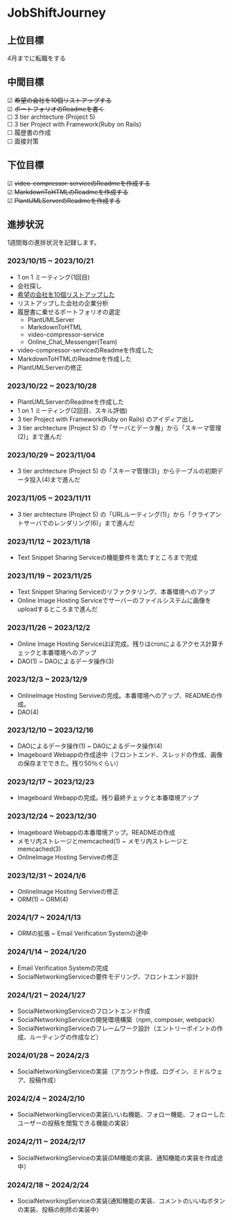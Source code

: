 # JobShiftJourney

## 上位目標
4月までに転職をする  

## 中間目標
☑ ~~希望の会社を10個リストアップする~~  
☑ ~~ポートフォリオのReadmeを書く~~  
☐ 3 tier archtecture (Project 5)  
☐ 3 tier Project with Framework(Ruby on Rails)  
☐ 履歴書の作成  
☐ 面接対策


## 下位目標
☑ ~~video-compressor-serviceのReadmeを作成する~~  
☑ ~~MarkdownToHTMLのReadmeを作成する~~   
☑ ~~PlantUMLServerのReadmeを作成する~~　

## 進捗状況
1週間毎の進捗状況を記録します。  

### 2023/10/15 ~ 2023/10/21
- 1 on 1 ミーティング(1回目)
- 会社探し
- [希望の会社を10個リストアップした](https://github.com/AkinoJoey/JobShiftJourney/blob/main/TopPicks_Companies.md)
- リストアップした会社の企業分析
- 履歴書に乗せるポートフォリオの選定
  - PlantUMLServer
  - MarkdownToHTML
  - video-compressor-service
  - Online_Chat_Messenger(Team)
- video-compressor-serviceのReadmeを作成した
- MarkdownToHTMLのReadmeを作成した
- PlantUMLServerの修正

### 2023/10/22 ~ 2023/10/28
- PlantUMLServerのReadmeを作成した
- 1 on 1 ミーティング(2回目、スキル評価)
- 3 tier Project with Framework(Ruby on Rails) のアイディア出し
- 3 tier archtecture (Project 5)  の「サーバとデータ層」から「スキーマ管理(2)」まで進んだ

### 2023/10/29 ~ 2023/11/04
- 3 tier archtecture (Project 5)  の「スキーマ管理(3)」からテーブルの初期データ投入(4)まで進んだ

### 2023/11/05 ~ 2023/11/11
- 3 tier archtecture (Project 5)  の「URLルーティング(1)」から「クライアントサーバでのレンダリング(6)」まで進んだ

### 2023/11/12 ~ 2023/11/18
- Text Snippet Sharing Serviceの機能要件を満たすところまで完成
  
### 2023/11/19 ~ 2023/11/25
- Text Snippet Sharing Serviceのリファクタリング、本番環境へのアップ
- Online Image Hosting Serviceでサーバーのファイルシステムに画像をuploadするところまで進んだ

### 2023/11/26 ~ 2023/12/2
- Online Image Hosting Serviceほぼ完成。残りはcronによるアクセス計算チェックと本番環境へのアップ
- DAO(1) ~ DAOによるデータ操作(3)

### 2023/12/3 ~ 2023/12/9
- OnlineImage Hosting Serviveの完成。本番環境へのアップ、READMEの作成。
- DAO(4)

### 2023/12/10 ~ 2023/12/16
- DAOによるデータ操作(1) ~ DAOによるデータ操作(4)
- Imageboard Webappの作成途中（フロントエンド、スレッドの作成、画像の保存までできた。残り50％ぐらい）

### 2023/12/17 ~ 2023/12/23
- Imageboard Webappの完成。残り最終チェックと本番環境アップ

### 2023/12/24 ~ 2023/12/30
- Imageboard Webappの本番環境アップ。READMEの作成
- メモリ内ストレージとmemcached(1) ~ メモリ内ストレージとmemcached(3)
- OnlineImage Hosting Serviveの修正

### 2023/12/31 ~ 2024/1/6
- OnlineImage Hosting Serviveの修正
- ORM(1) ~ ORM(4)

### 2024/1/7 ~ 2024/1/13
- ORMの拡張 ~ Email Verification Systemの途中

### 2024/1/14 ~ 2024/1/20
- Email Verification Systemの完成
- SocialNetworkingServiceの要件モデリング、フロントエンド設計

### 2024/1/21 ~ 2024/1/27
- SocialNetworkingServiceのフロントエンド作成
- SocialNetworkingServiceの開発環境構築（npm, composer, webpack）
- SocialNetworkingServiceのフレームワーク設計（エントリーポイントの作成、ルーティングの作成など）

### 2024/01/28 ~ 2024/2/3
- SocialNetworkingServiceの実装（アカウント作成、ログイン、ミドルウェア、投稿作成）

### 2024/2/4 ~ 2024/2/10
- SocialNetworkingServiceの実装(いいね機能、フォロー機能、フォローしたユーザーの投稿を閲覧できる機能の実装）

### 2024/2/11 ~ 2024/2/17
- SocialNetworkingServiceの実装(DM機能の実装、通知機能の実装を作成途中）

### 2024/2/18 ~ 2024/2/24
- SocialNetworkingServiceの実装(通知機能の実装、コメントのいいねボタンの実装、投稿の削除の実装中）
